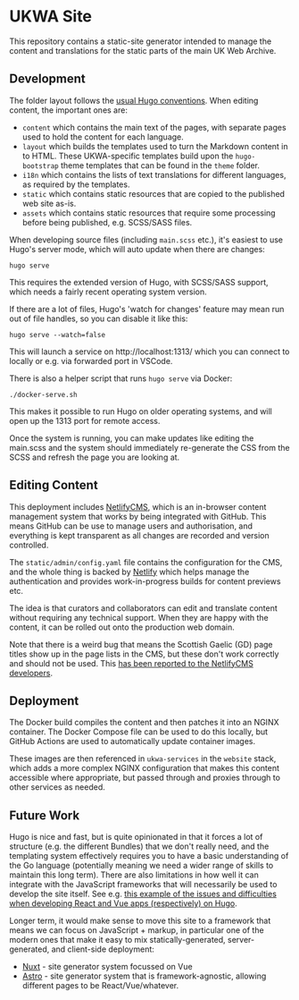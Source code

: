 UKWA Site
=========

This repository contains a static-site generator intended to manage the content and translations for the static parts of the main UK Web Archive.

## Development

The folder layout follows the [usual Hugo conventions](https://gohugo.io/getting-started/directory-structure/). When editing content, the important ones are:

- `content` which contains the main text of the pages, with separate pages used to hold the content for each language.
- `layout` which builds the templates used to turn the Markdown content in to HTML. These UKWA-specific templates build upon the `hugo-bootstrap` theme templates that can be found in the `theme` folder.
- `i18n` which contains the lists of text translations for different languages, as required by the templates.
- `static` which contains static resources that are copied to the published web site as-is.
- `assets` which contains static resources that require some processing before being published, e.g. SCSS/SASS files.

When developing source files (including `main.scss` etc.), it's easiest to use Hugo's server mode, which will auto update when there are changes:

    hugo serve

This requires the extended version of Hugo, with SCSS/SASS support, which needs a fairly recent operating system version.

If there are a lot of files, Hugo's 'watch for changes' feature may mean run out of file handles, so you can disable it like this:

    hugo serve --watch=false

This will launch a service on http://localhost:1313/ which you can connect to locally or e.g. via forwarded port in VSCode.

There is also a helper script that runs `hugo serve` via Docker:

    ./docker-serve.sh

This makes it possible to run Hugo on older operating systems, and will open up the 1313 port for remote access.

Once the system is running, you can make updates like editing the main.scss and the system should immediately re-generate the CSS from the SCSS and refresh the page you are looking at.

## Editing Content

This deployment includes [NetlifyCMS](https://www.netlifycms.org/), which is an in-browser content management system that works by being integrated with GitHub. This means GitHub can be use to manage users and authorisation, and everything is kept transparent as all changes are recorded and version controlled.

The `static/admin/config.yaml` file contains the configuration for the CMS, and the whole thing is backed by [Netlify](https://www.netlify.com/) which helps manage the authentication and provides work-in-progress builds for content previews etc.

The idea is that curators and collaborators can edit and translate content without requiring any technical support.  When they are happy with the content, it can be rolled out onto the production web domain.

Note that there is a weird bug that means the Scottish Gaelic (GD) page titles show up in the page lists in the CMS, but these don't work correctly and should not be used.  This [has been reported to the NetlifyCMS developers](https://github.com/netlify/netlify-cms/issues/5909).

## Deployment

The Docker build compiles the content and then patches it into an NGINX container.  The Docker Compose file can be used to do this locally, but GitHub Actions are used to automatically update container images.

These images are then referenced in `ukwa-services` in the `website` stack, which adds a more complex NGINX configuration that makes this content accessible where appropriate, but passed through and proxies through to other services as needed.

## Future Work

Hugo is nice and fast, but is quite opinionated in that it forces a lot of structure (e.g. the different Bundles) that we don't really need, and the templating system effectively requires you to have a basic understanding of the Go language (potentially meaning we need a wider range of skills to maintain this long term).  There are also limitations in how well it can integrate with the JavaScript frameworks that will necessarily be used to develop the site itself. See e.g. [this example of the issues and difficulties when developing React and Vue apps (respectively) on Hugo](https://forum.vuejs.org/t/how-do-i-get-vue-to-work-with-hugo-server/115628).

Longer term, it would make sense to move this site to a framework that means we can focus on JavaScript + markup, in particular one of the modern ones that make it easy to mix statically-generated, server-generated, and client-side deployment:

- [Nuxt](https://nuxtjs.org/) - site generator system focussed on Vue
- [Astro](https://astro.build/) - site generator system that is framework-agnostic, allowing different pages to be React/Vue/whatever.

